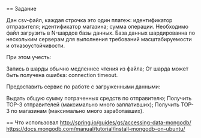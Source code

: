== Задание

Дан csv-файл, каждая строчка это один платеж: идентификатор отправителя; идентификатор магазина; сумма операции.
Необходимо файл загрузить в N-шардов базы данных. База данных шардированна по нескольким серверам для выполнения требований масштабируемости и отказоустойчивости.

При этом учесть:

Запись в шарды обычно медленнее чтения из файла;
От шарда может быть получена ошибка: connection timeout.

Предоставить сервис по работе с загруженными данными:

Выдать общую сумму потраченных средств по отправителю;
Получить TOP-3 отправителей (максимально много заплативших);
Получить TOP-3 по магазинам (максимально много заработавших).

== Что использовал
http://spring.io/guides/gs/accessing-data-mongodb/
https://docs.mongodb.com/manual/tutorial/install-mongodb-on-ubuntu/
